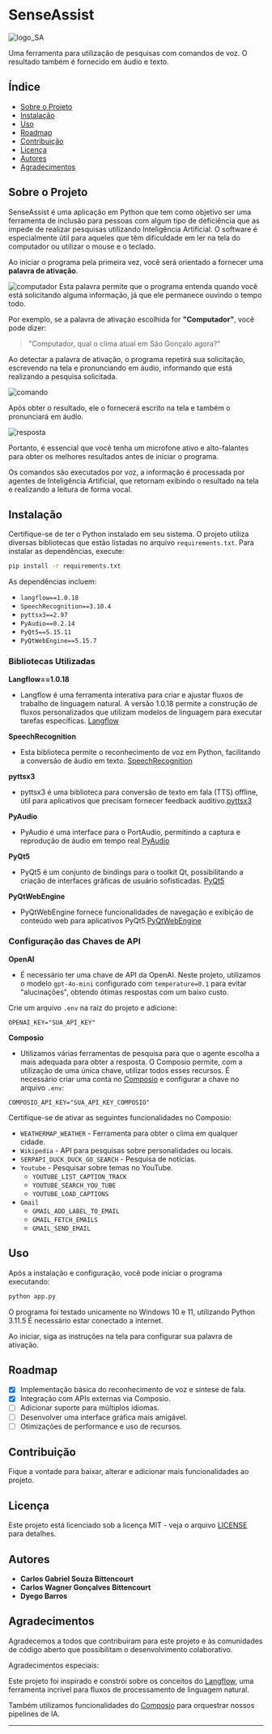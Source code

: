 # SenseAssist

![logo_SA](https://github.com/user-attachments/assets/f5d3d141-fc6b-443a-8272-772e01e138fa)

Uma ferramenta para utilização de pesquisas com comandos de voz. O resultado também é fornecido em áudio e texto.

## Índice

- [Sobre o Projeto](#sobre-o-projeto)
- [Instalação](#instalação)
- [Uso](#uso)
- [Roadmap](#roadmap)
- [Contribuição](#contribuição)
- [Licença](#licença)
- [Autores](#autores)
- [Agradecimentos](#agradecimentos)

## Sobre o Projeto

SenseAssist é uma aplicação em Python que tem como objetivo ser uma ferramenta de inclusão para pessoas com algum tipo de deficiência que as impede de realizar pesquisas utilizando Inteligência Artificial. O software é especialmente útil para aqueles que têm dificuldade em ler na tela do computador ou utilizar o mouse e o teclado.

Ao iniciar o programa pela primeira vez, você será orientado a fornecer uma **palavra de ativação**.

![computador](https://github.com/user-attachments/assets/1e42de8a-641f-4ea6-887d-9dbe182c6b95)
Esta palavra permite que o programa entenda quando você está solicitando alguma informação, já que ele permanece ouvindo o tempo todo. 

Por exemplo, se a palavra de ativação escolhida for **"Computador"**, você pode dizer:

> "Computador, qual o clima atual em São Gonçalo agora?"

Ao detectar a palavra de ativação, o programa repetirá sua solicitação, escrevendo na tela e pronunciando em áudio, informando que está realizando a pesquisa solicitada. 

![comando](https://github.com/user-attachments/assets/960c8e1d-b13d-402d-92c9-015c4c12a34f)

Após obter o resultado, ele o fornecerá escrito na tela e também o pronunciará em áudio. 

![resposta](https://github.com/user-attachments/assets/77df0261-c14a-4c47-8153-711aae876560)

Portanto, é essencial que você tenha um microfone ativo e alto-falantes para obter os melhores resultados antes de iniciar o programa.

Os comandos são executados por voz, a informação é processada por agentes de Inteligência Artificial, que retornam exibindo o resultado na tela e realizando a leitura de forma vocal.

## Instalação

Certifique-se de ter o Python instalado em seu sistema. O projeto utiliza diversas bibliotecas que estão listadas no arquivo `requirements.txt`. Para instalar as dependências, execute:

```bash
pip install -r requirements.txt
```

As dependências incluem:

- `langflow==1.0.18`
- `SpeechRecognition==3.10.4`
- `pyttsx3==2.97`
- `PyAudio==0.2.14`
- `PyQt5==5.15.11`
- `PyQtWebEngine==5.15.7`

### Bibliotecas Utilizadas

**Langflow==1.0.18**
 - Langflow é uma ferramenta interativa para criar e ajustar fluxos de trabalho de linguagem natural. A versão 1.0.18 permite a construção de fluxos personalizados que utilizam modelos de linguagem para executar tarefas específicas. [Langflow](https://www.langflow.org/)

**SpeechRecognition**
 - Esta biblioteca permite o reconhecimento de voz em Python, facilitando a conversão de áudio em texto. [SpeechRecognition](https://pypi.org/project/SpeechRecognition/)

**pyttsx3**
 - pyttsx3 é uma biblioteca para conversão de texto em fala (TTS) offline, útil para aplicativos que precisam fornecer feedback auditivo.[pyttsx3](https://github.com/nateshmbhat/pyttsx3)

**PyAudio**
 - PyAudio é uma interface para o PortAudio, permitindo a captura e reprodução de áudio em tempo real.[PyAudio](https://people.csail.mit.edu/hubert/pyaudio/)

**PyQt5**
 - PyQt5 é um conjunto de bindings para o toolkit Qt, possibilitando a criação de interfaces gráficas de usuário sofisticadas. [PyQt5](https://www.riverbankcomputing.com/static/Docs/PyQt5/)

**PyQtWebEngine**
 - PyQtWebEngine fornece funcionalidades de navegação e exibição de conteúdo web para aplicativos PyQt5.[PyQtWebEngine](https://pypi.org/project/PyQtWebEngine/)

### Configuração das Chaves de API

**OpenAI**
 - É necessário ter uma chave de API da OpenAI. Neste projeto, utilizamos o modelo `gpt-4o-mini` configurado com `temperature=0.1` para evitar "alucinações", obtendo ótimas respostas com um baixo custo.

Crie um arquivo `.env` na raiz do projeto e adicione:

```env
OPENAI_KEY="SUA_API_KEY"
```

**Composio**
 - Utilizamos várias ferramentas de pesquisa para que o agente escolha a mais adequada para obter a resposta. O Composio permite, com a utilização de uma única chave, utilizar todos esses recursos. É necessário criar uma conta no [Composio](https://app.composio.dev/) e configurar a chave no arquivo `.env`:

```env
COMPOSIO_API_KEY="SUA_API_KEY_COMPOSIO"
```

Certifique-se de ativar as seguintes funcionalidades no Composio:

- `WEATHERMAP_WEATHER` - Ferramenta para obter o clima em qualquer cidade.
- `Wikipedia` - API para pesquisas sobre personalidades ou locais.
- `SERPAPI_DUCK_DUCK_GO_SEARCH` - Pesquisa de notícias.
- `Youtube` - Pesquisar sobre temas no YouTube.
  - `YOUTUBE_LIST_CAPTION_TRACK`
  - `YOUTUBE_SEARCH_YOU_TUBE`
  - `YOUTUBE_LOAD_CAPTIONS`
- `Gmail`
  - `GMAIL_ADD_LABEL_TO_EMAIL`
  - `GMAIL_FETCH_EMAILS`
  - `GMAIL_SEND_EMAIL`

## Uso

Após a instalação e configuração, você pode iniciar o programa executando:

```bash
python app.py
```
O programa foi testado unicamente no Windows 10 e 11, utilizando Python 3.11.5
É necessário estar conectado a internet.


Ao iniciar, siga as instruções na tela para configurar sua palavra de ativação.

## Roadmap

- [x] Implementação básica do reconhecimento de voz e síntese de fala.
- [x] Integração com APIs externas via Composio.
- [ ] Adicionar suporte para múltiplos idiomas.
- [ ] Desenvolver uma interface gráfica mais amigável.
- [ ] Otimizações de performance e uso de recursos.

## Contribuição

Fique a vontade para baixar, alterar e adicionar mais funcionalidades ao projeto.

## Licença

Este projeto está licenciado sob a licença MIT - veja o arquivo [LICENSE](LICENSE) para detalhes.

## Autores

- **Carlos Gabriel Souza Bittencourt**
- **Carlos Wagner Gonçalves Bittencourt**
- **Dyego Barros**

## Agradecimentos

Agradecemos a todos que contribuíram para este projeto e às comunidades de código aberto que possibilitam o desenvolvimento colaborativo. 

Agradecimentos especiais:

Este projeto foi inspirado e constrói sobre os conceitos do [Langflow](https://github.com/langflow-ai/langflow), uma ferramenta incrível para fluxos de processamento de linguagem natural. 

Também utilizamos funcionalidades do [Composio](https://app.composio.dev/) para orquestrar nossos pipelines de IA.

---


